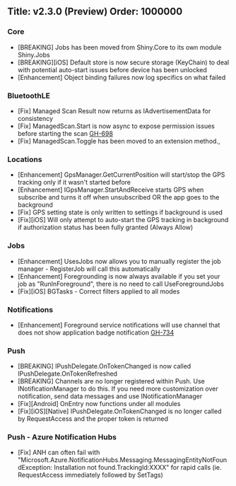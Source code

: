 Title: v2.3.0 (Preview)
Order: 1000000
---

### Core
* [BREAKING] Jobs has been moved from Shiny.Core to its own module Shiny.Jobs
* [BREAKING][iOS] Default store is now secure storage (KeyChain) to deal with potential auto-start issues before device has been unlocked
* [Enhancement] Object binding failures now log specifics on what failed

### BluetoothLE
* [Fix] Managed Scan Result now returns as IAdvertisementData for consistency
* [Fix] ManagedScan.Start is now async to expose permission issues before starting the scan [GH-698](https://github.com/shinyorg/shiny/issues/698)
* [Fix] ManagedScan.Toggle has been moved to an extension method.,

### Locations
* [Enhancement] GpsManager.GetCurrentPosition will start/stop the GPS tracking only if it wasn't started before
* [Enhancement] IGpsManager.StartAndReceive starts GPS when subscribe and turns it off when unsubscribed OR the app goes to the background
* [Fix] GPS setting state is only written to settings if background is used
* [Fix][iOS] Will only attempt to auto-start the GPS tracking in background if authorization status has been fully granted (Always Allow)

### Jobs
* [Enhancement] UsesJobs now allows you to manually register the job manager - RegisterJob will call this automatically
* [Enhancement] Foregrounding is now always available if you set your job as "RunInForeground", there is no need to call UseForegroundJobs
* [Fix][iOS] BGTasks - Correct filters applied to all modes

### Notifications
* [Enhancement] Foreground service notifications will use channel that does not show application badge notification [GH-734](https://github.com/shinyorg/shiny/issues/734)

### Push
* [BREAKING] IPushDelegate.OnTokenChanged is now called IPushDelegate.OnTokenRefreshed
* [BREAKING] Channels are no longer registered within Push.  Use INotificationManager to do this.  If you need more customization over notification, send data messages and use INotificationManager
* [Fix][Android] OnEntry now functions under all modules
* [Fix][iOS][Native] IPushDelegate.OnTokenChanged is no longer called by RequestAccess and the proper token is returned

### Push - Azure Notification Hubs
* [Fix] ANH can often fail with "Microsoft.Azure.NotificationHubs.Messaging.MessagingEntityNotFoundException: Installation not found.TrackingId:XXXX" for rapid calls (ie. RequestAccess immediately followed by SetTags)